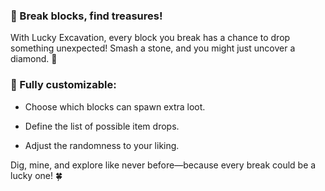 
### 💎 Break blocks, find treasures!

With Lucky Excavation, every block you break has a chance to drop something unexpected! Smash a stone, and you might just uncover a diamond. 🌟

### 🔧 Fully customizable:

- Choose which blocks can spawn extra loot.

- Define the list of possible item drops.

- Adjust the randomness to your liking.

Dig, mine, and explore like never before—because every break could be a lucky one! 🍀
